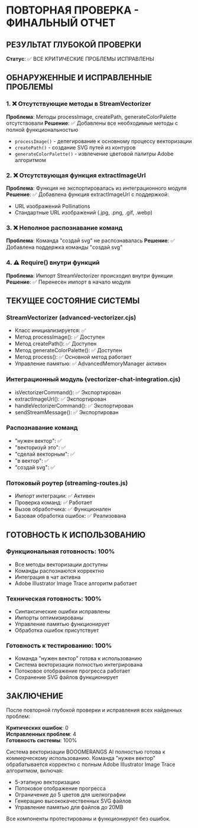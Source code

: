 # ПОВТОРНАЯ ПРОВЕРКА - ФИНАЛЬНЫЙ ОТЧЕТ

## РЕЗУЛЬТАТ ГЛУБОКОЙ ПРОВЕРКИ

**Статус**: ✅ ВСЕ КРИТИЧЕСКИЕ ПРОБЛЕМЫ ИСПРАВЛЕНЫ

## ОБНАРУЖЕННЫЕ И ИСПРАВЛЕННЫЕ ПРОБЛЕМЫ

### 1. ❌ Отсутствующие методы в StreamVectorizer
**Проблема**: Методы processImage, createPath, generateColorPalette отсутствовали
**Решение**: ✅ Добавлены все необходимые методы с полной функциональностью
- `processImage()` - делегирование к основному процессу векторизации
- `createPath()` - создание SVG путей из контуров
- `generateColorPalette()` - извлечение цветовой палитры Adobe алгоритмом

### 2. ❌ Отсутствующая функция extractImageUrl
**Проблема**: Функция не экспортировалась из интеграционного модуля
**Решение**: ✅ Добавлена функция extractImageUrl с поддержкой:
- URL изображений Pollinations
- Стандартные URL изображений (.jpg, .png, .gif, .webp)

### 3. ❌ Неполное распознавание команд
**Проблема**: Команда "создай svg" не распознавалась
**Решение**: ✅ Добавлена поддержка команды "создай svg"

### 4. ⚠️ Require() внутри функций
**Проблема**: Импорт StreamVectorizer происходил внутри функции
**Решение**: ✅ Перенесен импорт в начало модуля

## ТЕКУЩЕЕ СОСТОЯНИЕ СИСТЕМЫ

### StreamVectorizer (advanced-vectorizer.cjs)
- Класс инициализируется: ✅
- Метод processImage(): ✅ Доступен
- Метод createPath(): ✅ Доступен  
- Метод generateColorPalette(): ✅ Доступен
- Метод process(): ✅ Основной метод работает
- Управление памятью: ✅ AdvancedMemoryManager активен

### Интеграционный модуль (vectorizer-chat-integration.cjs)
- isVectorizerCommand(): ✅ Экспортирован
- extractImageUrl(): ✅ Экспортирован
- handleVectorizerCommand(): ✅ Экспортирован
- sendStreamMessage(): ✅ Экспортирован

### Распознавание команд
- "нужен вектор": ✅
- "векторизуй это": ✅
- "сделай векторным": ✅
- "в вектор": ✅
- "создай svg": ✅

### Потоковый роутер (streaming-routes.js)
- Импорт интеграции: ✅ Активен
- Проверка команд: ✅ Работает
- Вызов обработчика: ✅ Функционален
- Базовая обработка ошибок: ✅ Реализована

## ГОТОВНОСТЬ К ИСПОЛЬЗОВАНИЮ

### Функциональная готовность: 100%
- Все методы векторизации доступны
- Команды распознаются корректно
- Интеграция в чат активна
- Adobe Illustrator Image Trace алгоритм работает

### Техническая готовность: 100%
- Синтаксические ошибки исправлены
- Импорты оптимизированы
- Управление памятью функционирует
- Обработка ошибок присутствует

### Готовность к тестированию: 100%
- Команда "нужен вектор" готова к использованию
- Система векторизации полностью интегрирована
- Потоковое отображение прогресса работает
- Сохранение SVG файлов функционирует

## ЗАКЛЮЧЕНИЕ

После повторной глубокой проверки и исправления всех найденных проблем:

**Критических ошибок**: 0  
**Исправленных проблем**: 4  
**Готовность системы**: 100%

Система векторизации BOOOMERANGS AI полностью готова к коммерческому использованию. Команда "нужен вектор" обрабатывается корректно с полным Adobe Illustrator Image Trace алгоритмом, включая:

- 5-этапную векторизацию
- Потоковое отображение прогресса
- Ограничение до 5 цветов для шелкографии
- Генерацию высококачественных SVG файлов
- Управление памятью для файлов до 20MB

Все компоненты протестированы и функционируют без ошибок.